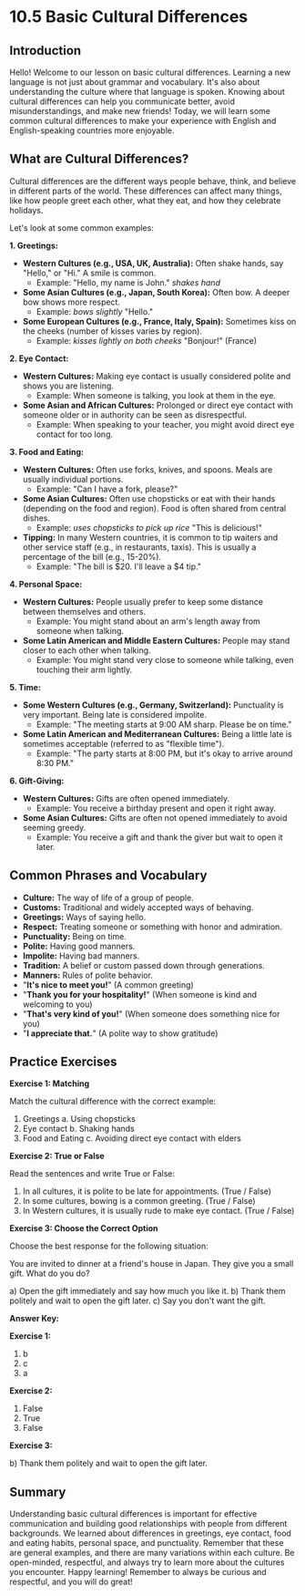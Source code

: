 # 10.5 Basic Cultural Differences

## Introduction

Hello! Welcome to our lesson on basic cultural differences. Learning a new language is not just about grammar and vocabulary. It's also about understanding the culture where that language is spoken. Knowing about cultural differences can help you communicate better, avoid misunderstandings, and make new friends! Today, we will learn some common cultural differences to make your experience with English and English-speaking countries more enjoyable.

## What are Cultural Differences?

Cultural differences are the different ways people behave, think, and believe in different parts of the world. These differences can affect many things, like how people greet each other, what they eat, and how they celebrate holidays.

Let's look at some common examples:

**1. Greetings:**

*   **Western Cultures (e.g., USA, UK, Australia):** Often shake hands, say "Hello," or "Hi." A smile is common.
    *   Example: "Hello, my name is John." *shakes hand*
*   **Some Asian Cultures (e.g., Japan, South Korea):** Often bow. A deeper bow shows more respect.
    *   Example: *bows slightly* "Hello."
*   **Some European Cultures (e.g., France, Italy, Spain):** Sometimes kiss on the cheeks (number of kisses varies by region).
    *   Example: *kisses lightly on both cheeks* "Bonjour!" (France)

**2. Eye Contact:**

*   **Western Cultures:** Making eye contact is usually considered polite and shows you are listening.
    *   Example: When someone is talking, you look at them in the eye.
*   **Some Asian and African Cultures:** Prolonged or direct eye contact with someone older or in authority can be seen as disrespectful.
    *   Example: When speaking to your teacher, you might avoid direct eye contact for too long.

**3. Food and Eating:**

*   **Western Cultures:** Often use forks, knives, and spoons. Meals are usually individual portions.
    *   Example: "Can I have a fork, please?"
*   **Some Asian Cultures:** Often use chopsticks or eat with their hands (depending on the food and region). Food is often shared from central dishes.
    *   Example: *uses chopsticks to pick up rice* "This is delicious!"
*   **Tipping:** In many Western countries, it is common to tip waiters and other service staff (e.g., in restaurants, taxis). This is usually a percentage of the bill (e.g., 15-20%).
    *   Example: "The bill is $20. I'll leave a $4 tip."

**4. Personal Space:**

*   **Western Cultures:** People usually prefer to keep some distance between themselves and others.
    *   Example: You might stand about an arm's length away from someone when talking.
*   **Some Latin American and Middle Eastern Cultures:** People may stand closer to each other when talking.
    *   Example: You might stand very close to someone while talking, even touching their arm lightly.

**5. Time:**

*   **Some Western Cultures (e.g., Germany, Switzerland):** Punctuality is very important. Being late is considered impolite.
    *   Example: "The meeting starts at 9:00 AM sharp. Please be on time."
*   **Some Latin American and Mediterranean Cultures:** Being a little late is sometimes acceptable (referred to as "flexible time").
    *   Example: "The party starts at 8:00 PM, but it's okay to arrive around 8:30 PM."

**6. Gift-Giving:**

* **Western Cultures:** Gifts are often opened immediately.
    * Example: You receive a birthday present and open it right away.
* **Some Asian Cultures:** Gifts are often not opened immediately to avoid seeming greedy.
    * Example: You receive a gift and thank the giver but wait to open it later.

## Common Phrases and Vocabulary

*   **Culture:** The way of life of a group of people.
*   **Customs:** Traditional and widely accepted ways of behaving.
*   **Greetings:** Ways of saying hello.
*   **Respect:** Treating someone or something with honor and admiration.
*   **Punctuality:** Being on time.
*   **Polite:** Having good manners.
*   **Impolite:** Having bad manners.
*   **Tradition:** A belief or custom passed down through generations.
*   **Manners:** Rules of polite behavior.
*   "**It's nice to meet you!**" (A common greeting)
*   "**Thank you for your hospitality!**" (When someone is kind and welcoming to you)
*   "**That's very kind of you!**" (When someone does something nice for you)
*   "**I appreciate that.**" (A polite way to show gratitude)

## Practice Exercises

**Exercise 1: Matching**

Match the cultural difference with the correct example:

1.  Greetings                                      a. Using chopsticks
2.  Eye contact                                    b. Shaking hands
3.  Food and Eating                                 c. Avoiding direct eye contact with elders

**Exercise 2: True or False**

Read the sentences and write True or False:

1.  In all cultures, it is polite to be late for appointments. (True / False)
2.  In some cultures, bowing is a common greeting. (True / False)
3.  In Western cultures, it is usually rude to make eye contact. (True / False)

**Exercise 3: Choose the Correct Option**

Choose the best response for the following situation:

You are invited to dinner at a friend's house in Japan. They give you a small gift. What do you do?

a) Open the gift immediately and say how much you like it.
b) Thank them politely and wait to open the gift later.
c) Say you don't want the gift.

**Answer Key:**

**Exercise 1:**

1.  b
2.  c
3.  a

**Exercise 2:**

1.  False
2.  True
3.  False

**Exercise 3:**

b) Thank them politely and wait to open the gift later.

## Summary

Understanding basic cultural differences is important for effective communication and building good relationships with people from different backgrounds. We learned about differences in greetings, eye contact, food and eating habits, personal space, and punctuality. Remember that these are general examples, and there are many variations within each culture. Be open-minded, respectful, and always try to learn more about the cultures you encounter. Happy learning! Remember to always be curious and respectful, and you will do great!

